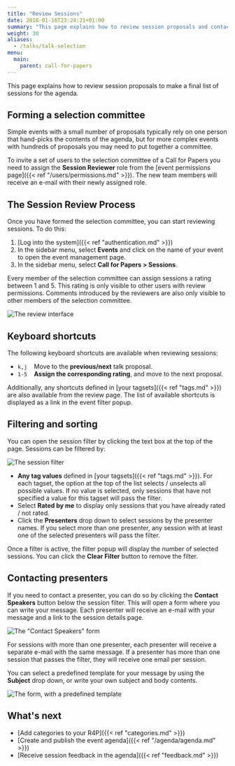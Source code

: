 ```yaml
---
title: "Review Sessions"
date: 2018-01-16T23:24:21+01:00
summary: "This page explains how to review session proposals and contact the presenters, if needed."
weight: 30
aliases:
  - /talks/talk-selection
menu:
  main:
    parent: call-for-papers
---
```


This page explains how to review session proposals to make a final list of sessions for the agenda.

## Forming a selection committee

Simple events with a small number of proposals typically rely on one person that hand-picks the contents of the agenda, but for more complex events with hundreds of proposals you may need to put together a committee.

To invite a set of users to the selection committee of a Call for Papers you need to assign the **Session Reviewer** role from the [event permissions page]({{< ref "/users/permissions.md" >}}). The new team members will receive an e-mail with their newly assigned role.

## The Session Review Process

Once you have formed the selection committee, you can start reviewing sessions. To do this:

1. [Log into the system]({{< ref "authentication.md" >}})
1. In the sidebar menu, select **Events** and click on the name of your event to open the event management page.
1. In the sidebar menu, select **Call for Papers > Sessions**.

Every member of the selection committee can assign sessions a rating between 1 and 5. This rating is only visible to other users with review permissions. Comments introduced by the reviewers are also only visible to other members of the selection committee.

![The review interface](/img/screenshots/c4p/session-review.avif)

## Keyboard shortcuts

The following keyboard shortcuts are available when reviewing sessions:

<ul>
<li><code>k,j</code>&nbsp; &nbsp; Move to the <b>previous/next</b> talk proposal.
</li>
<li><code>1-5</code>&nbsp; &nbsp; <b>Assign the corresponding rating</b>, and move to the next proposal.
</li>
</ul>

Additionally, any shortcuts defined in [your tagsets]({{< ref "tags.md" >}}) are also available from the review page. The list of available shortcuts is displayed as a link in the event filter popup.

## Filtering and sorting

You can open the session filter by clicking the text box at the top of the page. Sessions can be filtered by:

![The session filter](/img/screenshots/c4p/session-filter.avif)

- **Any tag values** defined in [your tagsets]({{< ref "tags.md" >}}). For each tagset, the option at the top of the list selects / unselects all possible values. If no value is selected, only sessions that have not specified a value for this tagset will pass the filter.
- Select **Rated by me** to display only sessions that you have already rated / not rated.
- Click the **Presenters** drop down to select sessions by the presenter names. If you select more than one presenter, any session with at least one of the selected presenters will pass the filter.

Once a filter is active, the filter popup will display the number of selected sessions. You can click the **Clear Filter** button to remove the filter.

## Contacting presenters

If you need to contact a presenter, you can do so by clicking the **Contact Speakers** button below the session filter. This will open a form where you can write your message. Each presenter will receive an e-mail with your message and a link to the session details page.

![The "Contact Speakers" form](/img/screenshots/c4p/session-email.avif)

For sessions with more than one presenter, each presenter will receive a separate e-mail with the same message. If a presenter has more than one session that passes the filter, they will receive one email per session.

You can select a predefined template for your message by using the **Subject** drop down, or write your own subject and body contents.

![The form, with a predefined template](/img/screenshots/c4p/session-email-2.avif)

## What's next

- [Add categories to your R4P]({{< ref "categories.md" >}})
- [Create and publish the event agenda]({{< ref "/agenda/agenda.md" >}})
- [Receive session feedback in the agenda]({{< ref "feedback.md" >}})
